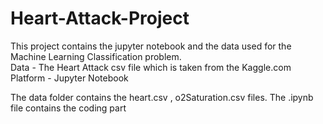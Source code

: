 # Heart-Attack-Project
This project contains the jupyter notebook and the data used for the Machine Learning Classification problem.                                            
Data - The Heart Attack csv file which is taken from the Kaggle.com                                                           
Platform - Jupyter Notebook                                                          

The data folder contains the heart.csv , o2Saturation.csv files. The .ipynb file contains the coding part
